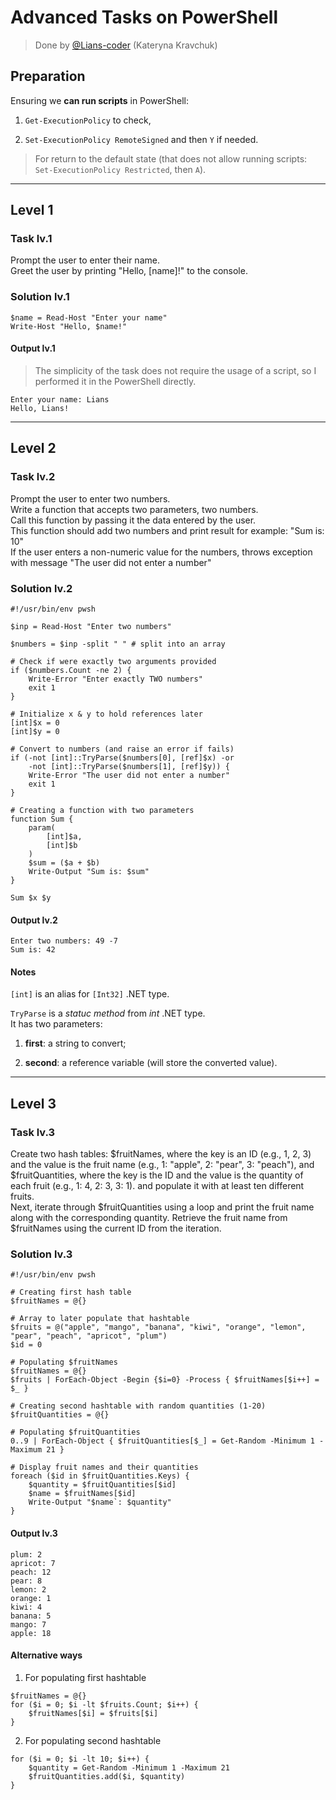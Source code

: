 # Advanced Tasks on PowerShell

>Done by [@Lians-coder](https://github.com/Lians-coder) (Kateryna Kravchuk)  

## Preparation

Ensuring we **can run scripts** in PowerShell:  

1. `Get-ExecutionPolicy` to check,  

2. `Set-ExecutionPolicy RemoteSigned` and then `Y` if needed.  

> For return to the default state (that does not allow running scripts:  
`Set-ExecutionPolicy Restricted`, then `A`).  

---

## Level 1

### Task lv.1

Prompt the user to enter their name.  
Greet the user by printing "Hello, [name]!" to the console.  

### Solution lv.1

```pwsh
$name = Read-Host "Enter your name"
Write-Host "Hello, $name!"
```

#### Output lv.1

> The simplicity of the task does not require the usage of a script, so I performed it in the PowerShell directly.  

```pwsh
Enter your name: Lians
Hello, Lians!
```

---

## Level 2

### Task lv.2

Prompt the user to enter two numbers.  
Write a function that accepts two parameters, two numbers.  
Call this function by passing it the data entered by the user.  
This function should add two numbers and print result for example: "Sum is: 10"  
If the user enters a non-numeric value for the numbers, throws exception with message "The user did not enter a number"  

### Solution lv.2

```pwsh
#!/usr/bin/env pwsh

$inp = Read-Host "Enter two numbers"

$numbers = $inp -split " " # split into an array

# Check if were exactly two arguments provided
if ($numbers.Count -ne 2) {
    Write-Error "Enter exactly TWO numbers"
    exit 1
}

# Initialize x & y to hold references later
[int]$x = 0
[int]$y = 0

# Convert to numbers (and raise an error if fails)
if (-not [int]::TryParse($numbers[0], [ref]$x) -or 
    -not [int]::TryParse($numbers[1], [ref]$y)) {
    Write-Error "The user did not enter a number"
    exit 1
}

# Creating a function with two parameters
function Sum { 
    param(
        [int]$a,
        [int]$b
    )
    $sum = ($a + $b)
    Write-Output "Sum is: $sum"
}

Sum $x $y

```

#### Output lv.2

```pwsh
Enter two numbers: 49 -7
Sum is: 42
```

#### Notes

`[int]` is an alias for `[Int32]` .NET type.  

`TryParse` is a *statuc method* from *int* .NET type.  
It has two parameters:  

1. **first**: a string to convert;  

2. **second**: a reference variable (will store the converted value).  

---

## Level 3

### Task lv.3

Create two hash tables: $fruitNames, where the key is an ID (e.g., 1, 2, 3) and the value is the fruit name (e.g., 1: "apple", 2: "pear", 3: "peach"), and $fruitQuantities, where the key is the ID and the value is the quantity of each fruit (e.g., 1: 4, 2: 3, 3: 1). and populate it with at least ten different fruits.  
Next, iterate through $fruitQuantities using a loop and print the fruit name along with the corresponding quantity. Retrieve the fruit name from $fruitNames using the current ID from the iteration.  

### Solution lv.3

```pwsh
#!/usr/bin/env pwsh

# Creating first hash table
$fruitNames = @{}

# Array to later populate that hashtable
$fruits = @("apple", "mango", "banana", "kiwi", "orange", "lemon", "pear", "peach", "apricot", "plum")
$id = 0

# Populating $fruitNames
$fruitNames = @{}
$fruits | ForEach-Object -Begin {$i=0} -Process { $fruitNames[$i++] = $_ }

# Creating second hashtable with random quantities (1-20)
$fruitQuantities = @{}

# Populating $fruitQuantities
0..9 | ForEach-Object { $fruitQuantities[$_] = Get-Random -Minimum 1 -Maximum 21 }

# Display fruit names and their quantities
foreach ($id in $fruitQuantities.Keys) {
    $quantity = $fruitQuantities[$id]
    $name = $fruitNames[$id]
    Write-Output "$name`: $quantity"
}

```

#### Output lv.3

```pwsh
plum: 2
apricot: 7
peach: 12
pear: 8
lemon: 2
orange: 1
kiwi: 4
banana: 5
mango: 7
apple: 18
```

#### Alternative ways

1. For populating first hashtable  

```pwsh
$fruitNames = @{}
for ($i = 0; $i -lt $fruits.Count; $i++) {
    $fruitNames[$i] = $fruits[$i]
}
```

2. For populating second hashtable  

```pwsh
for ($i = 0; $i -lt 10; $i++) {
    $quantity = Get-Random -Minimum 1 -Maximum 21
    $fruitQuantities.add($i, $quantity)
}
```

